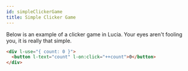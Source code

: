 ```yaml
---
id: simpleClickerGame
title: Simple Clicker Game
---
```


Below is an example of a clicker game in Lucia. Your eyes aren't fooling you, it is really that simple.
```html
<div l-use="{ count: 0 }">
  <button l-text="count" l-on:click="++count">0</button>
</div>
```